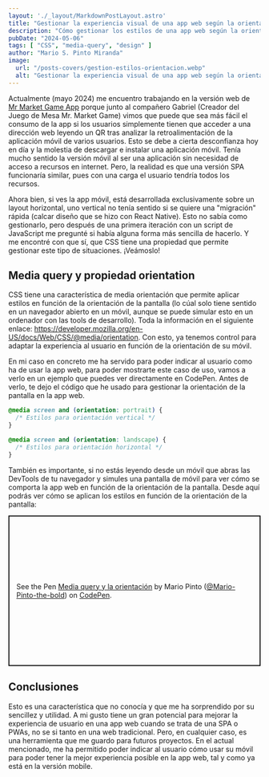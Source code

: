 ```yaml
---
layout: './_layout/MarkdownPostLayout.astro'
title: "Gestionar la experiencia visual de una app web según la orientación de un móvil"  # Ensure this is a string
description: "Cómo gestionar los estilos de una app web según la orientación de un móvil" 
pubDate: "2024-05-06"
tags: [ "CSS", "media-query", "design" ]
author: "Mario S. Pinto Miranda"
image:
  url: "/posts-covers/gestion-estilos-orientacion.webp"
  alt: "Gestionar la experiencia visual de una app web según la orientación de un móvil"
---
```


Actualmente (mayo 2024) me encuentro trabajando en la versión web de 
[Mr Market Game App](https://play.google.com/store/apps/details?id=com.mario.pinto95.mrmarketapp&hl=es_US) 
porque junto al compañero Gabriel (Creador del Juego de Mesa Mr. Market Game) 
vimos que puede que sea más fácil el consumo de la app si los usuarios simplemente tienen que acceder a
una dirección web leyendo un QR tras analizar la retroalimentación de la aplicación móvil de varios usuarios.
Esto se debe a cierta desconfianza hoy en día y la molestia de descargar e instalar una aplicación móvil.
Tenía mucho sentido la versión móvil al ser una aplicación sin necesidad de acceso a recursos en internet.
Pero, la realidad es que una versión SPA funcionaría similar, pues con una carga el usuario tendría todos los
recursos. 

Ahora bien, si ves la app móvil, está desarrollada exclusivamente sobre un layout horizontal, uno vertical
no tenía sentido si se quiere una "migración" rápida (calcar diseño que se hizo con React Native).
Esto no sabía como gestionarlo, pero después de una primera iteración con un script de JavaScript me pregunté
si había alguna forma más sencilla de hacerlo. Y me encontré con que sí, que CSS tiene una propiedad que permite
gestionar este tipo de situaciones. ¡Veámoslo!

## Media query y propiedad orientation

CSS tiene una característica de media orientación que permite aplicar estilos en función de la orientación
de la pantalla (lo cúal solo tiene sentido en un navegador abierto en un móvil, aunque se puede simular esto en un
ordenador con las tools de desarrollo). Toda la información en el siguiente enlace:
https://developer.mozilla.org/en-US/docs/Web/CSS/@media/orientation.
Con esto, ya tenemos control para adaptar la experiencia al usuario en función de la orientación de su móvil. 

En mi caso en concreto me ha servido para poder indicar al usuario como ha de usar la app web,
para poder mostrarte este caso de uso, vamos a verlo en un ejemplo que puedes ver directamente en CodePen. 
Antes de verlo, te dejo el código que he usado para gestionar la orientación de la pantalla en la app web.

```css
@media screen and (orientation: portrait) {
  /* Estilos para orientación vertical */
}

@media screen and (orientation: landscape) {
  /* Estilos para orientación horizontal */
}
```

También es importante, si no estás leyendo desde un móvil que abras las DevTools de tu navegador y simules
una pantalla de móvil para ver cómo se comporta la app web en función de la orientación de la pantalla. Desde aquí
podrás ver cómo se aplican los estilos en función de la orientación de la pantalla:

<p class="codepen" data-height="600" data-theme-id="dark" data-default-tab="result" data-slug-hash="MWRNvQe" data-user="Mario-Pinto-the-bold" style="height: 300px; box-sizing: border-box; display: flex; align-items: center; justify-content: center; border: 2px solid; margin: 1em 0; padding: 1em;">
  <span>See the Pen <a href="https://codepen.io/Mario-Pinto-the-bold/pen/MWRNvQe">
  Media query y la orientación</a> by Mario Pinto (<a href="https://codepen.io/Mario-Pinto-the-bold">@Mario-Pinto-the-bold</a>)
  on <a href="https://codepen.io">CodePen</a>.</span>
</p>
<script async src="https://cpwebassets.codepen.io/assets/embed/ei.js"></script>

## Conclusiones

Esto es una característica que no conocía y que me ha sorprendido por su sencillez y utilidad.
A mi gusto tiene un gran potencial para mejorar la experiencia de usuario en una app web cuando se trata de una
SPA o PWAs, no se si tanto en una web tradicional. Pero, en cualquier caso, es una herramienta que me guardo
para futuros proyectos. En el actual mencionado, me ha permitido poder indicar al usuario cómo usar su móvil
para poder tener la mejor experiencia posible en la app web, tal y como ya está en la versión mobile.